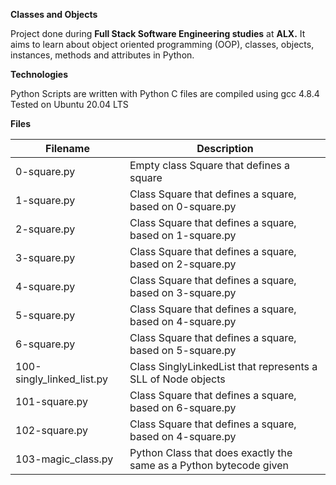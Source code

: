 **Classes and Objects**

Project done during **Full Stack Software Engineering studies** at **ALX.** It aims to learn about object oriented programming (OOP), classes, objects, instances, methods and attributes in Python.


**Technologies**

Python Scripts are written with Python
C files are compiled using gcc 4.8.4
Tested on Ubuntu 20.04 LTS


**Files**

| Filename | Description |
| -------- | ----------- |
| 0-square.py | Empty class Square that defines a square |
| 1-square.py	 | Class Square that defines a square, based on 0-square.py |
| 2-square.py	 | Class Square that defines a square, based on 1-square.py |
| 3-square.py	 | Class Square that defines a square, based on 2-square.py |
| 4-square.py	| Class Square that defines a square, based on 3-square.py |
| 5-square.py	| Class Square that defines a square, based on 4-square.py |
| 6-square.py	 | Class Square that defines a square, based on 5-square.py |
| 100-singly_linked_list.py	| Class SinglyLinkedList that represents a SLL of Node objects |
| 101-square.py	| Class Square that defines a square, based on 6-square.py |
| 102-square.py	| Class Square that defines a square, based on 4-square.py |
| 103-magic_class.py	| Python Class that does exactly the same as a Python bytecode given |
